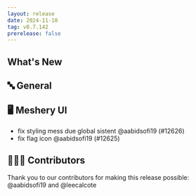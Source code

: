 ```yaml
---
layout: release
date: 2024-11-10
tag: v0.7.142
prerelease: false
---
```


## What's New

## 🔤 General

## 🖥 Meshery UI

- fix styling mess due global sistent @aabidsofi19 (#12626)
- fix flag icon @aabidsofi19 (#12625)

## 👨🏽‍💻 Contributors

Thank you to our contributors for making this release possible:
@aabidsofi19 and @leecalcote
